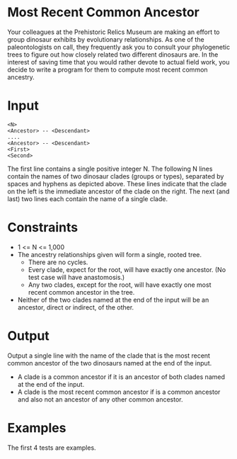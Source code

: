 # Most Recent Common Ancestor
Your colleagues at the Prehistoric Relics Museum are making an effort to group dinosaur exhibits by evolutionary relationships. As one of the paleontologists on call, they frequently ask you to consult your phylogenetic trees to figure out how closely related two different dinosaurs are. In the interest of saving time that you would rather devote to actual field work, you decide to write a program for them to compute most recent common ancestry.

# Input
```
<N>
<Ancestor> -- <Descendant>
....
<Ancestor> -- <Descendant>
<First>
<Second>
```

The first line contains a single positive integer N. The following N lines contain the names of two dinosaur clades (groups or types), separated by spaces and hyphens as depicted above. These lines indicate that the clade on the left is the immediate ancestor of the clade on the right. The next (and last) two lines each contain the name of a single
clade.

# Constraints
- 1 <= N <= 1,000
- The ancestry relationships given will form a single, rooted tree.
  - There are no cycles.
  - Every clade, expect for the root, will have exactly one ancestor. (No test case will have anastomosis.)
  - Any two clades, except for the root, will have exactly one most recent common ancestor in the tree.
- Neither of the two clades named at the end of the input will be an ancestor, direct or indirect, of the other.

# Output
Output a single line with the name of the clade that is the most recent common ancestor of the two dinosaurs named at the end of the input.

- A clade is a common ancestor if it is an ancestor of both clades named at the end of the input.
- A clade is the most recent common ancestor if is a common ancestor and also not an ancestor of any other common ancestor.

# Examples
The first 4 tests are examples.
